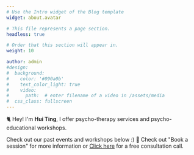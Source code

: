 ```yaml
---
# Use the Intro widget of the Blog template
widget: about.avatar

# This file represents a page section.
headless: true

# Order that this section will appear in.
weight: 10

author: admin
#design:
#  background:
#    color: '#090a0b'
#    text_color_light: true
#    video:
#      path:  # enter filename of a video in /assets/media
#  css_class: fullscreen
---
```


🐈 Hey! I'm **Hui Ting**, I offer psycho-therapy services and psycho-educational workshops. 

Check out our past events and workshops below :) 🌈
Check out "Book a session" for more information or [Click here](https://wa.me/<6590036004>) for a free consultation call. 
